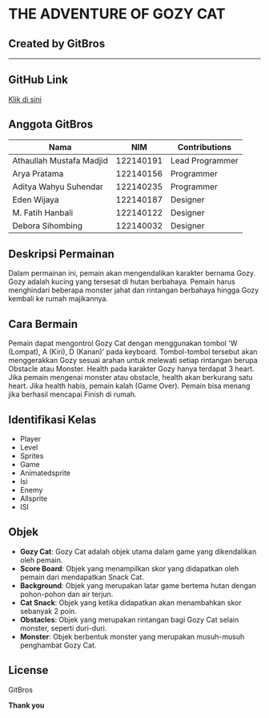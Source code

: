 # THE ADVENTURE OF GOZY CAT
## Created by GitBros
_______________

## GitHub Link
[Klik di sini](https://github.com/mustafamadjid/TugasBesar-Kelompok5-Platformer.git)
 
## Anggota GitBros
| Nama                    | NIM       | Contributions  | 
|-------------------------|-----------|----------------|
| Athaullah Mustafa Madjid| 122140191 | Lead Programmer| 
| Arya Pratama            | 122140156 | Programmer     | 
| Aditya Wahyu Suhendar   | 122140235 | Programmer     | 
| Eden Wijaya             | 122140187 | Designer       | 
| M. Fatih Hanbali        | 122140122 | Designer       | 
| Debora Sihombing        | 122140032 | Designer       | 

## Deskripsi Permainan
Dalam permainan ini, pemain akan mengendalikan karakter bernama Gozy. Gozy adalah kucing yang tersesat di hutan berbahaya. Pemain harus menghindari beberapa monster jahat dan rintangan berbahaya hingga Gozy kembali ke rumah majikannya.

## Cara Bermain
Pemain dapat mengontrol Gozy Cat dengan menggunakan tombol 'W (Lompat), A (Kiri), D (Kanan)' pada keyboard. Tombol-tombol tersebut akan menggerakkan Gozy sesuai arahan untuk melewati setiap rintangan berupa Obstacle atau Monster. Health pada karakter Gozy hanya terdapat 3 heart. Jika pemain mengenai monster atau obstacle, health akan berkurang satu heart. Jika health habis, pemain kalah (Game Over). Pemain bisa menang jika berhasil mencapai Finish di rumah.

## Identifikasi Kelas
- Player
- Level
- Sprites
- Game
- Animatedsprite
- Isi
- Enemy
- Allsprite
- ISI

## Objek

- **Gozy Cat**: Gozy Cat adalah objek utama dalam game yang dikendalikan oleh pemain.
- **Score Board**: Objek yang menampilkan skor yang didapatkan oleh pemain dari mendapatkan Snack Cat.
- **Background**: Objek yang merupakan latar game bertema hutan dengan pohon-pohon dan air terjun.
- **Cat Snack**: Objek yang ketika didapatkan akan menambahkan skor sebanyak 2 poin.
- **Obstacles**: Objek yang merupakan rintangan bagi Gozy Cat selain monster, seperti duri-duri.
- **Monster**: Objek berbentuk monster yang merupakan musuh-musuh penghambat Gozy Cat.

## License
GitBros

**Thank you**
